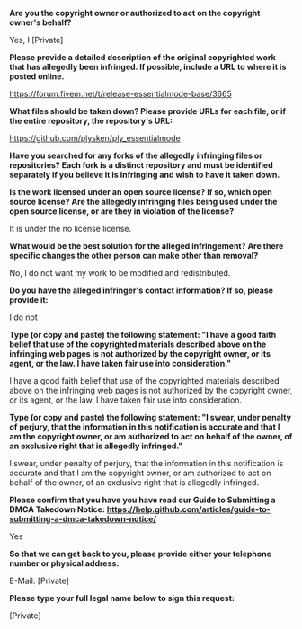 **Are you the copyright owner or authorized to act on the copyright owner's behalf?** 

Yes, I [Private]

**Please provide a detailed description of the original copyrighted work that has allegedly been infringed. If possible, include a URL to where it is posted online.** 

https://forum.fivem.net/t/release-essentialmode-base/3665

**What files should be taken down? Please provide URLs for each file, or if the entire repository, the repository's URL:** 

https://github.com/plysken/ply_essentialmode

**Have you searched for any forks of the allegedly infringing files or repositories? Each fork is a distinct repository and must be identified separately if you believe it is infringing and wish to have it taken down.**

**Is the work licensed under an open source license? If so, which open source license? Are the allegedly infringing files being used under the open source license, or are they in violation of the license?** 

It is under the no license license.

**What would be the best solution for the alleged infringement? Are there specific changes the other person can make other than removal?** 

No, I do not want my work to be modified and redistributed.

**Do you have the alleged infringer's contact information? If so, please provide it:** 

I do not

**Type (or copy and paste) the following statement: "I have a good faith belief that use of the copyrighted materials described above on the infringing web pages is not authorized by the copyright owner, or its agent, or the law. I have taken fair use into consideration."** 

I have a good faith belief that use of the copyrighted materials described above on the infringing web pages is not authorized by the copyright owner, or its agent, or the law. I have taken fair use into consideration.

**Type (or copy and paste) the following statement: "I swear, under penalty of perjury, that the information in this notification is accurate and that I am the copyright owner, or am authorized to act on behalf of the owner, of an exclusive right that is allegedly infringed."** 

I swear, under penalty of perjury, that the information in this notification is accurate and that I am the copyright owner, or am authorized to act on behalf of the owner, of an exclusive right that is allegedly infringed.

**Please confirm that you have you have read our Guide to Submitting a DMCA Takedown Notice: https://help.github.com/articles/guide-to-submitting-a-dmca-takedown-notice/** 

Yes

**So that we can get back to you, please provide either your telephone number or physical address:**

E-Mail: [Private]

**Please type your full legal name below to sign this request:**

[Private]
